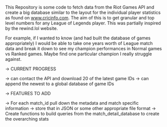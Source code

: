 This Repository is some code to fetch data from the Riot Games API and create a big database similar to the layout
for the individual player statistics as found on www.cricinfo.com. The aim of this is to get granular and top level numbers for any League of Legends player. This was partially inspired by the rewind.lol website. 

For example, if I wanted to know (and had built the database of games appropriately) I would be able to take one years worth of League match data and break it down to see my champion performances in Normal games vs Ranked games. Maybe find one particular champion I really struggle against. 


-> CURRENT PROGRESS

-> can contact the API and download 20 of the latest game IDs
-> can append the newest to a global database of game IDs

-> FEATURES TO ADD

-> For each match_id pull down the metadata and match specific information
-> store that in JSON or some other appropriate file format
-> Create functions to build queries from the match_detail_database to create the overarching stats

